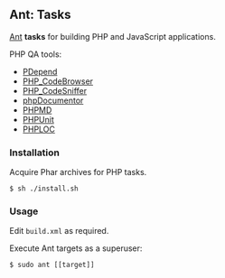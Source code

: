 ## Ant: Tasks

[Ant](http://ant.apache.org/) **tasks** for building PHP and JavaScript applications.

PHP QA tools:

- [PDepend](http://pdepend.org/)
- [PHP_CodeBrowser](https://github.com/Mayflower/PHP_CodeBrowser)
- [PHP_CodeSniffer](https://github.com/squizlabs/PHP_CodeSniffer)
- [phpDocumentor](http://www.phpdoc.org/)
- [PHPMD](http://phpmd.org/)
- [PHPUnit](https://phpunit.de/)
- [PHPLOC](https://github.com/sebastianbergmann/phploc)

### Installation

Acquire Phar archives for PHP tasks.
    
    $ sh ./install.sh

### Usage

Edit `build.xml` as required.

Execute Ant targets as a superuser:

    $ sudo ant [[target]]
